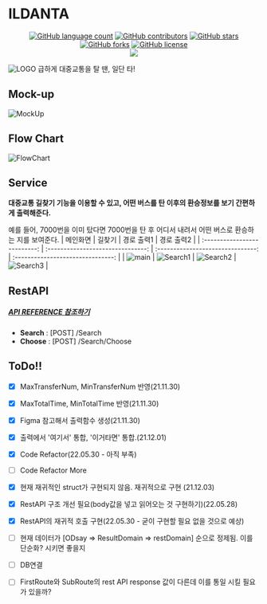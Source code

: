 # ILDANTA

<p align="center">
	<a href="https://https://github.com/donggni0712/ILDANTA/search?l=JavaScript&type=code"><img alt="GitHub language count" src="https://img.shields.io/github/languages/count/donggni0712/ILDANTA"></a>
	<a href="https://github.com/donggni0712/ILDANTA/graphs/contributors"><img alt="GitHub contributors" src="https://img.shields.io/github/contributors/donggni0712/ILDANTA?color=success"></a>
	<a href="https://github.com/donggni0712/ILDANTA/stargazers"><img alt="GitHub stars" src="https://img.shields.io/github/stars/donggni0712/ILDANTA"></a>
	<a href="https://github.com/donggni0712/ILDANTA/network/members"><img alt="GitHub forks" src="https://img.shields.io/github/forks/donggni0712/ILDANTA"></a>
	<a href="https://github.com/donggni0712/ILDANTA/blob/master/LICENSE"><img alt="GitHub license" src="https://img.shields.io/github/license/donggni0712/ILDANTA"></a><br>
    <a href="https://www.youtube.com/watch?v=qoCpZwnwJdk"><img src="https://img.shields.io/youtube/likes/qoCpZwnwJdk?style=social"></a>
  </p>

![LOGO](./DOC/img/LOGO.png)
급하게 대중교통을 탈 땐, 일단 타!

## Mock-up

![MockUp](./DOC/img/ILDANTA_UI.gif)

## Flow Chart

![FlowChart](./DOC/img/ILDANTA_FlowChart.png)

## Service

**대중교통 길찾기 기능을 이용할 수 있고, 어떤 버스를 탄 이후의 환승정보를 보기 간편하게 출력해준다.**

예를 들어, 7000번을 이미 탔다면 7000번을 탄 후 어디서 내려서 어떤 버스로 환승하는 지를 보여준다.
| 메인화면 | 길찾기 | 경로 출력1 | 경로 출력2 |
| :--------------------------: | :-------------------------------: | :-------------------------------: | :-------------------------------: |
| ![main](./DOC/img/Main1.png) | ![Search1](./DOC/img/Search1.png) | ![Search2](./DOC/img/Search2.png) | ![Search3](./DOC/img/Search3.png) |

## RestAPI

##### [API REFERENCE 참조하기](./BE/README.md#api-reference)

- **Search** : [POST] /Search
- **Choose** : [POST] /Search/Choose

## ToDo!!

- [x] MaxTransferNum, MinTransferNum 반영(21.11.30)
- [x] MaxTotalTime, MinTotalTime 반영(21.11.30)
- [x] Figma 참고해서 출력함수 생성(21.11.30)
- [x] 출력에서 '여기서' 통합, '이거타면' 통합.(21.12.01)
- [x] Code Refactor(22.05.30 - 아직 부족)
- [ ] Code Refactor More
- [x] 현재 재귀적인 struct가 구현되지 않음. 재귀적으로 구현 (21.12.03)
- [x] RestAPI 구조 개선 필요(body값을 넣고 읽어오는 것 구현하기)(22.05.28)
- [x] RestAPI의 재귀적 호출 구현(22.05.30 - 굳이 구현할 필요 없을 것으로 예상)

- [ ] 현재 데이터가 [ODsay => ResultDomain => restDomain] 순으로 정제됨. 이를 단순화? 시키면 좋을지
- [ ] DB연결
- [ ] FirstRoute와 SubRoute의 rest API response 값이 다른데 이를 통일 시킬 필요가 있을까?
